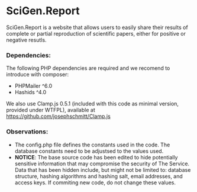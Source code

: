 # SciGen.Report

SciGen.Report is a website that allows users to easily share their results of complete or partial reproduction of scientific papers, either for positive or negative resutls.

### Dependencies:

The following PHP dependencies are required and we recomend to introduce with composer:
- PHPMailer ^6.0
- Hashids ^4.0 

We also use Clamp.js 0.5.1 (included with this code as minimal version, provided under WTFPL), available at https://github.com/josephschmitt/Clamp.js

### Observations:

- The config.php file defines the constants used in the code. The database constants need to be adjustsed to the values used.
- **NOTICE**: The base source code has been edited to hide potentially sensitive information that may compromise the security of The Service. Data that has been hidden include, but might not be limited to: database structure, hashing algorithms and hashing salt, email addresses, and access keys. If commiting new code, do not change these values.
